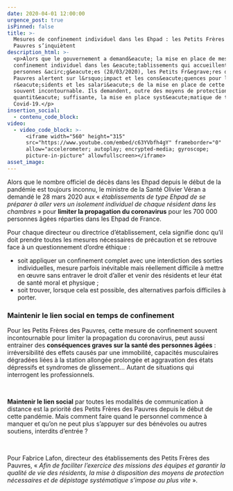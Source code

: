 ```yaml
---
date: 2020-04-01 12:00:00
urgence_post: true
isPinned: false
title: >-
  Mesures de confinement individuel dans les Ehpad : les Petits Frères des
  Pauvres s’inquiètent
description_html: >-
  <p>Alors que le gouvernement a demand&eacute; la mise en place de mesures de
  confinement individuel dans les &eacute;tablissements qui accueillent des
  personnes &acirc;g&eacute;es (28/03/2020), les Petits Fr&egrave;res des
  Pauvres alertent sur l&rsquo;impact et les cons&eacute;quences pour les
  r&eacute;sidents et les salari&eacute;s de la mise en place de cette mesure,
  souvent incontournable. Ils demandent, outre des moyens de protection en
  quantit&eacute; suffisante, la mise en place syst&eacute;matique de tests du
  Covid-19.</p>
insertion_social:
  - contenu_code_block:
video:
  - video_code_block: >-
      <iframe width="560" height="315"
      src="https://www.youtube.com/embed/c63YVbfh4gY" frameborder="0"
      allow="accelerometer; autoplay; encrypted-media; gyroscope;
      picture-in-picture" allowfullscreen></iframe>
asset_image:
---
```


Alors que le nombre officiel de d&eacute;c&egrave;s dans les Ehpad depuis le d&eacute;but de la pand&eacute;mie est toujours inconnu, le ministre de la Sant&eacute; Olivier V&eacute;ran a demand&eacute; le 28 mars 2020 aux &laquo;&nbsp;*&eacute;tablissements de type Ehpad de se pr&eacute;parer &agrave; aller vers un isolement individuel de chaque r&eacute;sident dans les chambres*&nbsp;&raquo; pour&nbsp;**limiter la propagation du coronavirus**&nbsp;pour les 700 000 personnes &acirc;g&eacute;es r&eacute;parties dans les Ehpad de France.&nbsp;

Pour chaque directeur ou directrice d’&eacute;tablissement, cela signifie donc qu’il doit prendre toutes les mesures n&eacute;cessaires de pr&eacute;caution et se retrouve face &agrave; un questionnement d’ordre &eacute;thique :

* soit appliquer un confinement complet avec une interdiction des sorties individuelles, mesure parfois in&eacute;vitable mais r&eacute;ellement difficile &agrave; mettre en œuvre sans entraver le droit d’aller et venir des r&eacute;sidents et leur &eacute;tat de sant&eacute; moral et physique ;
* soit trouver, lorsque cela est possible, des alternatives parfois difficiles &agrave; porter.

### Maintenir le lien social en temps de confinement&nbsp;&nbsp;

Pour les Petits Fr&egrave;res des Pauvres, cette mesure de confinement souvent incontournable pour limiter la propagation du coronavirus, peut aussi entrainer des&nbsp;**cons&eacute;quences graves sur la sant&eacute; des personnes &acirc;g&eacute;es**&nbsp;: irr&eacute;versibilit&eacute; des effets caus&eacute;s par une immobilit&eacute;, capacit&eacute;s musculaires d&eacute;grad&eacute;es li&eacute;es &agrave; la station allong&eacute;e prolong&eacute;e et aggravation des &eacute;tats d&eacute;pressifs et syndromes de glissement… Autant de situations qui interrogent les professionnels.

&nbsp;

**Maintenir le lien social**&nbsp;par toutes les modalit&eacute;s de communication &agrave; distance est la priorit&eacute; des Petits Fr&egrave;res des Pauvres depuis le d&eacute;but de cette pand&eacute;mie. Mais comment faire quand le personnel commence &agrave; manquer et qu’on ne peut plus s’appuyer sur des b&eacute;n&eacute;voles ou autres soutiens, interdits d’entr&eacute;e ?

&nbsp;

Pour Fabrice Lafon, directeur des &eacute;tablissements des Petits Fr&egrave;res des Pauvres, &laquo;&nbsp;*Afin de faciliter l’exercice des missions des &eacute;quipes et garantir la qualit&eacute; de vie des r&eacute;sidents, la mise &agrave; disposition des moyens de protection n&eacute;cessaires et de d&eacute;pistage syst&eacute;matique s’impose au plus vite*&nbsp;&raquo;.